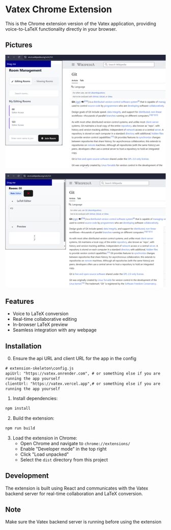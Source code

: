 # Vatex Chrome Extension

This is the Chrome extension version of the Vatex application, providing voice-to-LaTeX functionality directly in your browser.

## Pictures

![1757372465917](image/README/1757372465917.png)

![1757372605124](image/README/1757372605124.png)

## Features

- Voice to LaTeX conversion
- Real-time collaborative editing
- In-browser LaTeX preview
- Seamless integration with any webpage

## Installation

0. Ensure the api URL and client URL for the app in the config

```
# extension-skeleton\config.js
apiUrl: "https://vatex.onrender.com", # or something else if you are running the app yourself
clientUrl: "https://vatex.vercel.app",# or something else if you are running the app yourself
```

1. Install dependencies:

```bash
npm install
```

2. Build the extension:

```bash
npm run build
```

3. Load the extension in Chrome:
   - Open Chrome and navigate to `chrome://extensions/`
   - Enable "Developer mode" in the top right
   - Click "Load unpacked"
   - Select the `dist` directory from this project

## Development

The extension is built using React and communicates with the Vatex backend server for real-time collaboration and LaTeX conversion.

## Note

Make sure the Vatex backend server is running before using the extension

